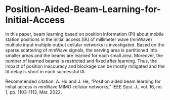 # Position-Aided-Beam-Learning-for-Initial-Access
In this paper, beam learning based on position information (PI) about mobile station positions in the initial
access (IA) of millimeter wave (mmWave) multiple input multiple output cellular networks is investigated. Based on the sparse scattering of mmWave signals, the serving area is partitioned into smaller areas and the beams are learned for each small area. Moreover, the number of learned beams is restricted and fixed after learning.
Thus, the impact of position inaccuracy and blockage can be mostly mitigated and the IA delay is short in each successful IA. 

Recommended citation: A. Hu and J. He, "Position aided beam learning for initial access in mmWave MIMO cellular networks," IEEE Syst. J., vol. 16, no. 1, pp. 1103-1113, Mar. 2022.
